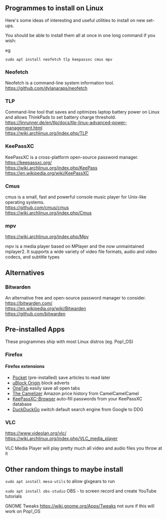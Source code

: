 ## Programmes to install on Linux

Here's some ideas of interesting and useful utilities to install on new set-ups.

You should be able to install them all at once in one long command if you wish:

eg

``sudo apt install neofetch tlp keepassxc cmus mpv``


### Neofetch

Neofetch is a command-line system information tool.  
https://github.com/dylanaraps/neofetch  


### TLP

Command-line tool that saves and optimizes laptop battery power on Linux and allows ThinkPads to set battery charge threshold.  
https://linrunner.de/en/tlp/docs/tlp-linux-advanced-power-management.html  
https://wiki.archlinux.org/index.php/TLP  

### KeePassXC

KeePassXC is a cross-platform open-source password manager.  
https://keepassxc.org/  
https://wiki.archlinux.org/index.php/KeePass  
https://en.wikipedia.org/wiki/KeePassXC  



### Cmus

cmus is a small, fast and powerful console music player for Unix-like operating systems.  
https://github.com/cmus/cmus  
https://wiki.archlinux.org/index.php/Cmus  


### mpv

https://wiki.archlinux.org/index.php/Mpv

mpv is a media player based on MPlayer and the now unmaintained mplayer2. It supports a wide variety of video file formats, audio and video codecs, and subtitle types


## Alternatives

### Bitwarden

An alternative free and open-source password manager to consider.  
https://bitwarden.com/  
https://en.wikipedia.org/wiki/Bitwarden  
https://github.com/bitwarden  


## Pre-installed Apps

These programmes ship with most Linux distros (eg. Pop!_OS)



### Firefox

#### Firefox extensions

- [Pocket](https://getpocket.com/firefox/) (pre-installed) save articles to read later
- [uBlock Origin](https://addons.mozilla.org/en-GB/firefox/addon/ublock-origin/) block adverts
- [OneTab](https://addons.mozilla.org/en-GB/firefox/addon/onetab/) easily save all open tabs 
- [The Camelizer](https://addons.mozilla.org/en-GB/firefox/addon/the-camelizer-price-history-ch/) Amazon price history from CamelCamelCamel
- [KeePassXC-Browser](https://addons.mozilla.org/en-GB/firefox/addon/keepassxc-browser/) auto-fill passwords from your KeePassXC database
- [DuckDuckGo](https://addons.mozilla.org/en-US/firefox/addon/duckduckgo-for-firefox/) switch default search engine from Google to DDG

### VLC

https://www.videolan.org/vlc/
https://wiki.archlinux.org/index.php/VLC_media_player

VLC Media Player will play pretty much all video and audio files you throw at it



## Other random things to maybe install

`sudo apt install mesa-utils`
to allow glxgears to run

`sudo apt install obs-studio`
OBS - to screen record and create YouTube tutorials

GNOME Tweaks
https://wiki.gnome.org/Apps/Tweaks
not sure if this will work on Pop!_OS
